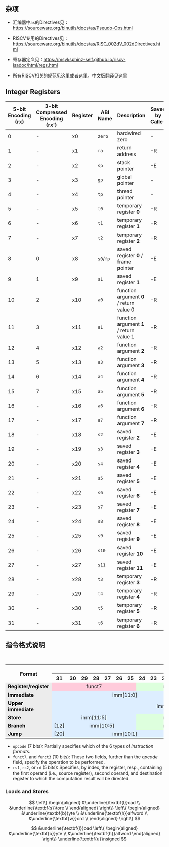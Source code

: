## 杂项

* 汇编器中`as`的Directives见：https://sourceware.org/binutils/docs/as/Pseudo-Ops.html

* RISCV专用的Directives见：https://sourceware.org/binutils/docs/as/RISC_002dV_002dDirectives.html

* 寄存器定义见：https://msyksphinz-self.github.io/riscv-isadoc/html/regs.html
* 所有RISCV相关的规范见[这里](https://wiki.riscv.org/display/HOME/RISC-V+Technical+Specifications)或者[这里](https://github.com/riscv-non-isa)，中文版翻译见[这里](https://ica123.com/archives/5282)





## Integer Registers


| 5-bit Encoding (rx) | 3-bit Compressed Encoding (rx') | Register | ABI Name | Description                                      | Saved by Calle- |
| ------------------- | ------------------------------- | -------- | -------- | ------------------------------------------------ | --------------- |
| 0                   | -                               | x0       | `zero`     | hardwired zero                                   | -               |
| 1                   | -                               | x1       | `ra`       | **r**eturn **a**ddress                           | -R              |
| 2                   | -                               | x2       | `sp`       | **s**tack **p**ointer                            | -E              |
| 3                   | -                               | x3       | `gp`       | **g**lobal **p**ointer                           | -               |
| 4                   | -                               | x4       | `tp`       | **t**hread **p**ointer                           | -               |
| 5                   | -                               | x5       | `t0`       | **t**emporary register **0**                     | -R              |
| 6                   | -                               | x6       | `t1`       | **t**emporary register **1**                     | -R              |
| 7                   | -                               | x7       | `t2`       | **t**emporary register **2**                     | -R              |
| 8                   | 0                               | x8       | `s0`/`fp`  | **s**aved register **0** / **f**rame **p**ointer | -E              |
| 9                   | 1                               | x9       | `s1`       | **s**aved register **1**                         | -E              |
| 10                  | 2                               | x10      | `a0`       | function **a**rgument **0** / return value 0     | -R              |
| 11                  | 3                               | x11      | `a1`       | function **a**rgument **1** / return value 1     | -R              |
| 12                  | 4                               | x12      | `a2`       | function **a**rgument **2**                      | -R              |
| 13                  | 5                               | x13      | `a3`       | function **a**rgument **3**                      | -R              |
| 14                  | 6                               | x14      | `a4`       | function **a**rgument **4**                      | -R              |
| 15                  | 7                               | x15      | `a5`       | function **a**rgument **5**                      | -R              |
| 16                  | -                               | x16      | `a6`       | function **a**rgument **6**                      | -R              |
| 17                  | -                               | x17      | `a7`       | function **a**rgument **7**                      | -R              |
| 18                  | -                               | x18      | `s2`       | **s**aved register **2**                         | -E              |
| 19                  | -                               | x19      | `s3`       | **s**aved register **3**                         | -E              |
| 20                  | -                               | x20      | `s4`       | **s**aved register **4**                         | -E              |
| 21                  | -                               | x21      | `s5`       | **s**aved register **5**                         | -E              |
| 22                  | -                               | x22      | `s6`       | **s**aved register **6**                         | -E              |
| 23                  | -                               | x23      | `s7`       | **s**aved register **7**                         | -E              |
| 24                  | -                               | x24      | `s8`       | **s**aved register **8**                         | -E              |
| 25                  | -                               | x25      | `s9`       | **s**aved register **9**                         | -E              |
| 26                  | -                               | x26      | `s10`      | **s**aved register **10**                        | -E              |
| 27                  | -                               | x27      | `s11`      | **s**aved register **11**                        | -E              |
| 28                  | -                               | x28      | `t3`       | **t**emporary register **3**                     | -R              |
| 29                  | -                               | x29      | `t4`       | **t**emporary register **4**                     | -R              |
| 30                  | -                               | x30      | `t5`       | **t**emporary register **5**                     | -R              |
| 31                  | -                               | x31      | `t6`       | **t**emporary register **6**                     | -R              |



## 指令格式说明
<table class="wikitable" style="text-align:center;">
<caption>32-bit RISC-V instruction formats
</caption>
<tbody><tr>
<th rowspan="2">Format
</th>
<th colspan="32">Bit
</th></tr>
<tr>
<th>31</th>
<th>30</th>
<th>29</th>
<th>28</th>
<th>27</th>
<th>26</th>
<th>25</th>
<th>24</th>
<th>23</th>
<th>22</th>
<th>21</th>
<th>20</th>
<th>19</th>
<th>18</th>
<th>17</th>
<th>16</th>
<th>15</th>
<th>14</th>
<th>13</th>
<th>12</th>
<th>11</th>
<th>10</th>
<th>9</th>
<th>8</th>
<th>7</th>
<th>6</th>
<th>5</th>
<th>4</th>
<th>3</th>
<th>2</th>
<th>1</th>
<th>0
</th></tr>
<tr>
<td style="background: #ececec; color: black; font-weight: bold; vertical-align: middle; text-align: left;" class="table-rh">Register/register
</td>
<td colspan="7" style="background:#FFCBDB;">funct7
</td>
<td colspan="5" style="background:#dfd;">rs2
</td>
<td colspan="5" style="background:#dfd;">rs1
</td>
<td colspan="3" style="background:#FFCBDB;">funct3
</td>
<td colspan="5" style="background:#ffb7b7;">rd
</td>
<td colspan="7" style="background:#FFFDD0;"><a href="/wiki/Opcode" title="Opcode">opcode</a>
</td></tr>
<tr>
<td style="background: #ececec; color: black; font-weight: bold; vertical-align: middle; text-align: left;" class="table-rh">Immediate
</td>
<td colspan="12" style="background:#def;">imm[11:0]
</td>
<td colspan="5" style="background:#dfd;">rs1
</td>
<td colspan="3" style="background:#FFCBDB;">funct3
</td>
<td colspan="5" style="background:#ffb7b7;">rd
</td>
<td colspan="7" style="background:#FFFDD0;">opcode
</td></tr>
<tr>
<td style="background: #ececec; color: black; font-weight: bold; vertical-align: middle; text-align: left;" class="table-rh">Upper immediate
</td>
<td colspan="20" style="background:#def;">imm[31:12]
</td>
<td colspan="5" style="background:#ffb7b7;">rd
</td>
<td colspan="7" style="background:#FFFDD0;">opcode
</td></tr>
<tr>
<td style="background: #ececec; color: black; font-weight: bold; vertical-align: middle; text-align: left;" class="table-rh">Store
</td>
<td colspan="7" style="background:#def;">imm[11:5]
</td>
<td colspan="5" style="background:#dfd;">rs2
</td>
<td colspan="5" style="background:#dfd;">rs1
</td>
<td colspan="3" style="background:#FFCBDB;">funct3
</td>
<td colspan="5" style="background:#def;">imm[4:0]
</td>
<td colspan="7" style="background:#FFFDD0;">opcode
</td></tr>
<tr>
<td style="background: #ececec; color: black; font-weight: bold; vertical-align: middle; text-align: left;" class="table-rh">Branch
</td>
<td style="background:#def;">[12]
</td>
<td colspan="6" style="background:#def;">imm[10:5]
</td>
<td colspan="5" style="background:#dfd;">rs2
</td>
<td colspan="5" style="background:#dfd;">rs1
</td>
<td colspan="3" style="background:#FFCBDB;">funct3
</td>
<td colspan="4" style="background:#def;">imm[4:1]
</td>
<td style="background:#def;">[11]
</td>
<td colspan="7" style="background:#FFFDD0;">opcode
</td></tr>
<tr>
<td style="background: #ececec; color: black; font-weight: bold; vertical-align: middle; text-align: left;" class="table-rh">Jump
</td>
<td style="background:#def;">[20]
</td>
<td colspan="10" style="background:#def;">imm[10:1]
</td>
<td style="background:#def;">[11]
</td>
<td colspan="8" style="background:#def;">imm[19:12]
</td>
<td colspan="5" style="background:#ffb7b7;">rd
</td>
<td colspan="7" style="background:#FFFDD0;">opcode
</td></tr>
</tbody></table>


* `opcode` (7 bits): Partially specifies which of the 6 types of *instruction formats*.
* `funct7`, and `funct3` (10 bits): These two fields, further than the *opcode* field, specify the operation to be performed.
* `rs1`, `rs2`, or `rd` (5 bits): Specifies, by index,  the register, resp., containing the first operand (i.e., source  register), second operand, and destination register to which the  computation result will be directed.



### Loads and Stores

$$
\left\{
	\begin{aligned}
		&\underline{\textbf{l}}oad \\
		&\underline{\textbf{s}}tore \\
	\end{aligned}
\right\}
\left\{
	\begin{aligned}
		&\underline{\textbf{b}}yte \\
		&\underline{\textbf{h}}alfword \\
		&\underline{\textbf{w}}ord \\
	\end{aligned}
\right\}
$$

$$
&\underline{\textbf{l}}oad
\left\{
	\begin{aligned}
		&\underline{\textbf{b}}yte \\
		&\underline{\textbf{h}}alfword
	\end{aligned}
\right\}
\underline{\textbf{u}}nsigned
$$







